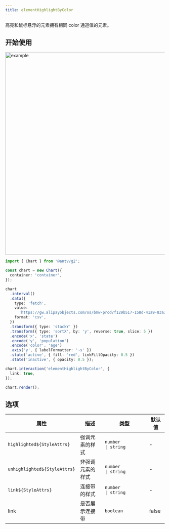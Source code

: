 ```yaml
---
title: elementHighlightByColor
---
```


高亮和鼠标悬浮的元素拥有相同 color 通道值的元素。

## 开始使用

<img alt="example" src="https://gw.alipayobjects.com/zos/raptor/1670297651394/highlight-by-color.gif" width="640">

```ts
import { Chart } from '@antv/g2';

const chart = new Chart({
  container: 'container',
});

chart
  .interval()
  .data({
    type: 'fetch',
    value:
      'https://gw.alipayobjects.com/os/bmw-prod/f129b517-158d-41a9-83a3-3294d639b39e.csv',
    format: 'csv',
  })
  .transform({ type: 'stackY' })
  .transform({ type: 'sortX', by: 'y', reverse: true, slice: 5 })
  .encode('x', 'state')
  .encode('y', 'population')
  .encode('color', 'age')
  .axis('y', { labelFormatter: '~s' })
  .state('active', { fill: 'red', linkFillOpacity: 0.5 })
  .state('inactive', { opacity: 0.5 });

chart.interaction('elementHighlightByColor', {
  link: true,
});

chart.render();
```

## 选项

| 属性                         | 描述             | 类型                           | 默认值 |
| ---------------------------- | ---------------- | ------------------------------ | ------ |
| `highlighted${StyleAttrs}`   | 强调元素的样式   | `number             \| string` | -      |
| `unhighlighted${StyleAttrs}` | 非强调元素的样式 | `number             \| string` | -      |
| `link${StyleAttrs}`          | 连接带的样式     | `number             \| string` | -      |
| link                         | 是否展示连接带   | `boolean`                      | false  |
